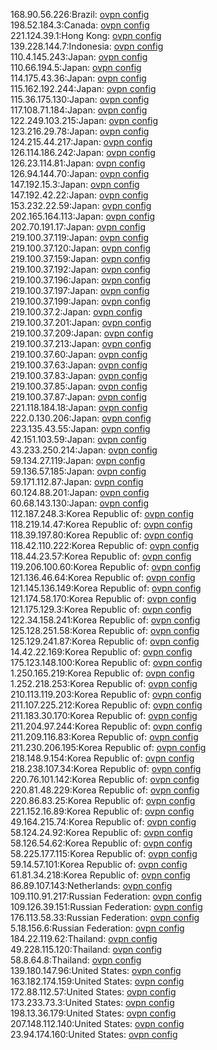 168.90.56.226:Brazil: [ovpn config](vpn/168_90_56_226.ovpn)  
198.52.184.3:Canada: [ovpn config](vpn/198_52_184_3.ovpn)  
221.124.39.1:Hong Kong: [ovpn config](vpn/221_124_39_1.ovpn)  
139.228.144.7:Indonesia: [ovpn config](vpn/139_228_144_7.ovpn)  
110.4.145.243:Japan: [ovpn config](vpn/110_4_145_243.ovpn)  
110.66.194.5:Japan: [ovpn config](vpn/110_66_194_5.ovpn)  
114.175.43.36:Japan: [ovpn config](vpn/114_175_43_36.ovpn)  
115.162.192.244:Japan: [ovpn config](vpn/115_162_192_244.ovpn)  
115.36.175.130:Japan: [ovpn config](vpn/115_36_175_130.ovpn)  
117.108.71.184:Japan: [ovpn config](vpn/117_108_71_184.ovpn)  
122.249.103.215:Japan: [ovpn config](vpn/122_249_103_215.ovpn)  
123.216.29.78:Japan: [ovpn config](vpn/123_216_29_78.ovpn)  
124.215.44.217:Japan: [ovpn config](vpn/124_215_44_217.ovpn)  
126.114.186.242:Japan: [ovpn config](vpn/126_114_186_242.ovpn)  
126.23.114.81:Japan: [ovpn config](vpn/126_23_114_81.ovpn)  
126.94.144.70:Japan: [ovpn config](vpn/126_94_144_70.ovpn)  
147.192.15.3:Japan: [ovpn config](vpn/147_192_15_3.ovpn)  
147.192.42.22:Japan: [ovpn config](vpn/147_192_42_22.ovpn)  
153.232.22.59:Japan: [ovpn config](vpn/153_232_22_59.ovpn)  
202.165.164.113:Japan: [ovpn config](vpn/202_165_164_113.ovpn)  
202.70.191.17:Japan: [ovpn config](vpn/202_70_191_17.ovpn)  
219.100.37.119:Japan: [ovpn config](vpn/219_100_37_119.ovpn)  
219.100.37.120:Japan: [ovpn config](vpn/219_100_37_120.ovpn)  
219.100.37.159:Japan: [ovpn config](vpn/219_100_37_159.ovpn)  
219.100.37.192:Japan: [ovpn config](vpn/219_100_37_192.ovpn)  
219.100.37.196:Japan: [ovpn config](vpn/219_100_37_196.ovpn)  
219.100.37.197:Japan: [ovpn config](vpn/219_100_37_197.ovpn)  
219.100.37.199:Japan: [ovpn config](vpn/219_100_37_199.ovpn)  
219.100.37.2:Japan: [ovpn config](vpn/219_100_37_2.ovpn)  
219.100.37.201:Japan: [ovpn config](vpn/219_100_37_201.ovpn)  
219.100.37.209:Japan: [ovpn config](vpn/219_100_37_209.ovpn)  
219.100.37.213:Japan: [ovpn config](vpn/219_100_37_213.ovpn)  
219.100.37.60:Japan: [ovpn config](vpn/219_100_37_60.ovpn)  
219.100.37.63:Japan: [ovpn config](vpn/219_100_37_63.ovpn)  
219.100.37.83:Japan: [ovpn config](vpn/219_100_37_83.ovpn)  
219.100.37.85:Japan: [ovpn config](vpn/219_100_37_85.ovpn)  
219.100.37.87:Japan: [ovpn config](vpn/219_100_37_87.ovpn)  
221.118.184.18:Japan: [ovpn config](vpn/221_118_184_18.ovpn)  
222.0.130.206:Japan: [ovpn config](vpn/222_0_130_206.ovpn)  
223.135.43.55:Japan: [ovpn config](vpn/223_135_43_55.ovpn)  
42.151.103.59:Japan: [ovpn config](vpn/42_151_103_59.ovpn)  
43.233.250.214:Japan: [ovpn config](vpn/43_233_250_214.ovpn)  
59.134.27.119:Japan: [ovpn config](vpn/59_134_27_119.ovpn)  
59.136.57.185:Japan: [ovpn config](vpn/59_136_57_185.ovpn)  
59.171.112.87:Japan: [ovpn config](vpn/59_171_112_87.ovpn)  
60.124.88.201:Japan: [ovpn config](vpn/60_124_88_201.ovpn)  
60.68.143.130:Japan: [ovpn config](vpn/60_68_143_130.ovpn)  
112.187.248.3:Korea Republic of: [ovpn config](vpn/112_187_248_3.ovpn)  
118.219.14.47:Korea Republic of: [ovpn config](vpn/118_219_14_47.ovpn)  
118.39.197.80:Korea Republic of: [ovpn config](vpn/118_39_197_80.ovpn)  
118.42.110.222:Korea Republic of: [ovpn config](vpn/118_42_110_222.ovpn)  
118.44.23.57:Korea Republic of: [ovpn config](vpn/118_44_23_57.ovpn)  
119.206.100.60:Korea Republic of: [ovpn config](vpn/119_206_100_60.ovpn)  
121.136.46.64:Korea Republic of: [ovpn config](vpn/121_136_46_64.ovpn)  
121.145.136.149:Korea Republic of: [ovpn config](vpn/121_145_136_149.ovpn)  
121.174.58.170:Korea Republic of: [ovpn config](vpn/121_174_58_170.ovpn)  
121.175.129.3:Korea Republic of: [ovpn config](vpn/121_175_129_3.ovpn)  
122.34.158.241:Korea Republic of: [ovpn config](vpn/122_34_158_241.ovpn)  
125.128.251.58:Korea Republic of: [ovpn config](vpn/125_128_251_58.ovpn)  
125.129.241.87:Korea Republic of: [ovpn config](vpn/125_129_241_87.ovpn)  
14.42.22.169:Korea Republic of: [ovpn config](vpn/14_42_22_169.ovpn)  
175.123.148.100:Korea Republic of: [ovpn config](vpn/175_123_148_100.ovpn)  
1.250.165.219:Korea Republic of: [ovpn config](vpn/1_250_165_219.ovpn)  
1.252.218.253:Korea Republic of: [ovpn config](vpn/1_252_218_253.ovpn)  
210.113.119.203:Korea Republic of: [ovpn config](vpn/210_113_119_203.ovpn)  
211.107.225.212:Korea Republic of: [ovpn config](vpn/211_107_225_212.ovpn)  
211.183.30.170:Korea Republic of: [ovpn config](vpn/211_183_30_170.ovpn)  
211.204.97.244:Korea Republic of: [ovpn config](vpn/211_204_97_244.ovpn)  
211.209.116.83:Korea Republic of: [ovpn config](vpn/211_209_116_83.ovpn)  
211.230.206.195:Korea Republic of: [ovpn config](vpn/211_230_206_195.ovpn)  
218.148.9.154:Korea Republic of: [ovpn config](vpn/218_148_9_154.ovpn)  
218.238.107.34:Korea Republic of: [ovpn config](vpn/218_238_107_34.ovpn)  
220.76.101.142:Korea Republic of: [ovpn config](vpn/220_76_101_142.ovpn)  
220.81.48.229:Korea Republic of: [ovpn config](vpn/220_81_48_229.ovpn)  
220.86.83.25:Korea Republic of: [ovpn config](vpn/220_86_83_25.ovpn)  
221.152.16.89:Korea Republic of: [ovpn config](vpn/221_152_16_89.ovpn)  
49.164.215.74:Korea Republic of: [ovpn config](vpn/49_164_215_74.ovpn)  
58.124.24.92:Korea Republic of: [ovpn config](vpn/58_124_24_92.ovpn)  
58.126.54.62:Korea Republic of: [ovpn config](vpn/58_126_54_62.ovpn)  
58.225.177.115:Korea Republic of: [ovpn config](vpn/58_225_177_115.ovpn)  
59.14.57.101:Korea Republic of: [ovpn config](vpn/59_14_57_101.ovpn)  
61.81.34.218:Korea Republic of: [ovpn config](vpn/61_81_34_218.ovpn)  
86.89.107.143:Netherlands: [ovpn config](vpn/86_89_107_143.ovpn)  
109.110.91.217:Russian Federation: [ovpn config](vpn/109_110_91_217.ovpn)  
109.126.39.151:Russian Federation: [ovpn config](vpn/109_126_39_151.ovpn)  
176.113.58.33:Russian Federation: [ovpn config](vpn/176_113_58_33.ovpn)  
5.18.156.6:Russian Federation: [ovpn config](vpn/5_18_156_6.ovpn)  
184.22.119.62:Thailand: [ovpn config](vpn/184_22_119_62.ovpn)  
49.228.115.120:Thailand: [ovpn config](vpn/49_228_115_120.ovpn)  
58.8.64.8:Thailand: [ovpn config](vpn/58_8_64_8.ovpn)  
139.180.147.96:United States: [ovpn config](vpn/139_180_147_96.ovpn)  
163.182.174.159:United States: [ovpn config](vpn/163_182_174_159.ovpn)  
172.88.112.57:United States: [ovpn config](vpn/172_88_112_57.ovpn)  
173.233.73.3:United States: [ovpn config](vpn/173_233_73_3.ovpn)  
198.13.36.179:United States: [ovpn config](vpn/198_13_36_179.ovpn)  
207.148.112.140:United States: [ovpn config](vpn/207_148_112_140.ovpn)  
23.94.174.160:United States: [ovpn config](vpn/23_94_174_160.ovpn)  
